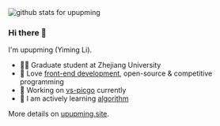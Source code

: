 <img  src="https://github-readme-stats.vercel.app/api?username=upupming&show_icons=true&icon_color=0366d6&bg_color=ffffff&hide_title=false" alt="github stats for upupming">

### Hi there 👋

I'm upupming (Yiming Li).

- 👨‍🎓 Graduate student at Zhejiang University
- 🍒 Love [front-end development](https://github.com/upupming/frontend-learning-map), open-source & competitive programming
- 🍉 Working on [vs-picgo](https://github.com/PicGo/vs-picgo/) currently
- 🍋 I am actively learning [algorithm](https://github.com/upupming/algorithm)

More details on [upupming.site](https://upupming.site/).

